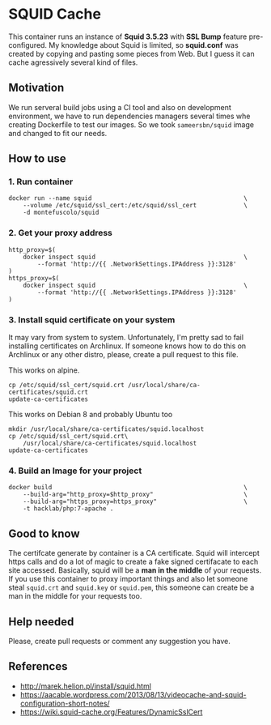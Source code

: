# SQUID Cache

This container runs an instance of __Squid 3.5.23__ with __SSL Bump__ feature pre-configured. My knowledge about Squid is limited, so __squid.conf__ was created by copying and pasting some pieces from Web. But I guess it can cache agressively several kind of files.


## Motivation

We run serveral build jobs using a CI tool and also on development environment, we have to run dependencies managers several times whe creating Dockerfile to test our images. So we took `sameersbn/squid` image and changed to fit our needs.


## How to use

### 1. Run container
```
docker run --name squid                                          \
    --volume /etc/squid/ssl_cert:/etc/squid/ssl_cert             \
    -d montefuscolo/squid
```

### 2. Get your proxy address
```
http_proxy=$(
    docker inspect squid                                         \
        --format 'http://{{ .NetworkSettings.IPAddress }}:3128'
)
https_proxy=$(
    docker inspect squid                                         \
        --format 'http://{{ .NetworkSettings.IPAddress }}:3128'
)
```

### 3. Install squid certificate on your system

It may vary from system to system. Unfortunately, I'm pretty sad to fail installing certificates on Archlinux. If someone knows how to do this on Archlinux or any other distro, please, create a pull request to this file.

This works on alpine.
```
cp /etc/squid/ssl_cert/squid.crt /usr/local/share/ca-certificates/squid.crt
update-ca-certificates
```

This works on Debian 8 and probably Ubuntu too
```
mkdir /usr/local/share/ca-certificates/squid.localhost
cp /etc/squid/ssl_cert/squid.crt\
    /usr/local/share/ca-certificates/squid.localhost
update-ca-certificates
```

### 4. Build an Image for your project

```
docker build                                                     \
    --build-arg="http_proxy=$http_proxy"                         \
    --build-arg="https_proxy=https_proxy"                        \
    -t hacklab/php:7-apache .
```


## Good to know

The certifcate generate by container is a CA certificate. Squid will intercept https calls and do a lot of magic to create a fake signed certifacate to each site accessed. Basically, squid will be a __man in the middle__ of your requests. If you use this container to proxy important things and also let someone steal `squid.crt` and `squid.key` or `squid.pem`, this someone can create be a man in the middle for your requests too.


## Help needed

Please, create pull requests or comment any suggestion you have.


## References

* http://marek.helion.pl/install/squid.html
* https://aacable.wordpress.com/2013/08/13/videocache-and-squid-configuration-short-notes/
* https://wiki.squid-cache.org/Features/DynamicSslCert

